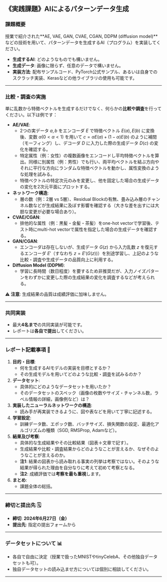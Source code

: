 ## 《実践課題》AIによるパターンデータ生成

### 課題概要
授業で紹介された**AE, VAE, GAN, CVAE, CGAN, DDPM (diffusion model)**などの技術を用いて、パターンデータを生成するAI（プログラム）を実装してください。

* **生成するAI**: どのようなものでも構いません。
* **生成データ**: 画像に限らず、任意のデータで構いません。
* **実装方法**: 配布サンプルコード、PyTorch公式サンプル、あるいは自身でのスクラッチ実装、Kerasなどの他ライブラリの使用も可能です。

---

### 比較・調査の実施
単に乱数から特徴ベクトルを生成するだけでなく、何らかの**比較や調査**を行ってください。以下は例です：

* **AE/VAE**:
    * 2つの実データ $a, b$ をエンコーダ $E$ で特徴ベクトル $E(a), E(b)$ に変換後、変数 $\alpha (0 < \alpha < 1)$ を用いて $c = \alpha E(a) + (1-\alpha)E(b)$ のように補間（モーフィング）し、デコーダ $D$ に入力した際の生成データ $D(c)$ の変化を確認する。
    * 特定属性（例：女性）の複数画像をエンコードし平均特徴ベクトルを算出。同様に別属性（例：男性）でも行い、両平均ベクトルを結ぶ方向やそれに平行な方向にランダムな特徴ベクトルを動かし、属性変換のような処理を試みる。
    * 特徴ベクトルの特定次元のみを変更し、他を固定した場合の生成データの変化を2次元平面にプロットする。
* **ネットワーク構造**:
    * 層の数（例：2層 vs 5層）、Residual Blockの有無、畳み込み層のチャンネル数などが生成結果に及ぼす影響を確認する（大きな差を出すには大胆な変更が必要な場合あり）。
* **CVAE/CGAN**:
    * 排他的な属性（例：黒髪・金髪・茶髪）をone-hot vectorで学習後、テスト時にmulti-hot vectorで属性を指定した場合の生成データを確認する。
* **GAN/CGAN**:
    * エンコーダは存在しないが、生成データ $G(z)$ から入力乱数 $z$ を復元するエンコーダ $E'$（すなわち $z=E'(G(z))$）を別途学習し、上記のような比較・調査や生成データの品質向上に利用する。
* **Diffusion Model (DDPM)**:
    * 学習に長時間（数日程度）を要するため非推奨だが、入力ノイズパターンをわずかに変更した際の生成結果の変化を調査するなどが考えられる。

⚠️ **注意**: 生成結果の品質は成績評価に加味しません。

---

### 共同実装
* 最大**4名まで**の共同実装が可能です。
* レポートは**各自で提出**してください。

---

### レポート記載事項 📝

1.  **目的・目標**:
    * 何を生成するAIモデルの実装を目標とするか？
    * その生成モデルを用いてどのような比較・調査を試みるのか？
2.  **データセット**:
    * 具体的にどのようなデータセットを用いたか？
    * そのデータセットのスペック（画像の枚数やサイズ・チャンネル数，ラベル情報の詳細，画像例など）は？
3.  **実装したニューラルネットワークの構造**:
    * 読み手が再実装できるように、図や表などを用いて丁寧に記述する。
4.  **学習設定**:
    * 訓練データ数、エポック数、バッチサイズ、損失関数の設定、最適化アルゴリズムの種類（SGD, RMSProp, Adamなど）。
5.  **結果及び考察**:
    * 具体的な生成結果やその比較結果（図表＋文章で記す）。
    * 生成結果や比較・調査結果からどのようなことが言えるか、なぜそのようなことが言えるのか。
    * **注1**: 結果の図表から読み取れる事実の列挙は考察ではない。そのような結果が得られた理由を自分なりに考えて初めて考察となる。
    * **注2**: 成績評価では**考察を最も重視**します。
6.  **まとめ**:
    * 課題全体の総括。

---

### 締切と提出先 🗓️

* **締切**: **2024年6月27日（金）**
* **提出先**: 指定の提出フォームから

---

### データセットについて 📊

* 各自で自由に決定（授業で扱ったMNISTやtinyCelebA、その他独自データセットも可）。
* 独自データセットの読み込ませ方については個別に相談してください。

---